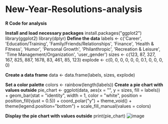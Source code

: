 # New-Year-Resolutions-analysis

**R Code for analysis**

**Install and load necessary packages**
install.packages("ggplot2")
library(ggplot2)
library(dplyr)
**Define the data**
labels <- c('Career', 'Education/Training', 'Family/Friends/Relationships', 'Finance',
            'Health & Fitness', 'Humor', 'Personal Growth', 'Philanthropic',
            'Recreation & Leisure', 'Time Management/Organization', 'user_gender')
sizes <- c(123, 87, 327, 167, 825, 887, 1678, 83, 461, 85, 123)
explode <- c(0, 0, 0, 0, 0, 0, 0.1, 0, 0, 0, 0)

**Create a data frame**
data <- data.frame(labels, sizes, explode)

**Set a color palette**
colors <- rainbow(length(labels))
**Create a pie chart with values outside**
pie_chart <- ggplot(data, aes(x = "", y = sizes, fill = labels)) +
  geom_bar(stat = "identity", width = 1, color = "white", position = position_fill(vjust = 0.5)) +
  coord_polar("y") +
  theme_void() +
  theme(legend.position="bottom") +
  scale_fill_manual(values = colors)

**Display the pie chart with values outside**
print(pie_chart)
![image](https://github.com/tav97/New-Year-Resolutions-analysis/assets/151886105/ee5264f3-bbc7-4fdd-b59c-708a16b0c052)

